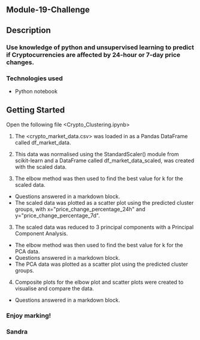 ## Module-19-Challenge

## Description

### Use knowledge of python and unsupervised learning to predict if Cryptocurrencies are affected by 24-hour or 7-day price changes.

### Technologies used

 - Python notebook

## Getting Started

Open the following file <Crypto_Clustering.ipynb>
1. The <crypto_market_data.csv> was loaded in as a Pandas DataFrame called df_market_data.

2. This data was normalised using the StandardScaler() module from scikit-learn and a DataFrame called df_market_data_scaled, was created with the scaled data. 

3. The elbow method was then used to find the best value for k for the scaled data. 
 - Questions answered in a markdown block.
 - The scaled data was plotted as a scatter plot using the predicted cluster groups, with x="price_change_percentage_24h" and y="price_change_percentage_7d".

3. The scaled data was reduced to 3 principal components with a Principal Component Analysis.
 - The elbow method was then used to find the best value for k for the PCA data.
 - Questions answered in a markdown block.
 - The PCA data was plotted as a scatter plot using the predicted cluster groups.

4. Composite plots for the elbow plot and scatter plots were created to visualise and compare the data.
 - Questions answered in a markdown block.

### Enjoy marking!
### Sandra
